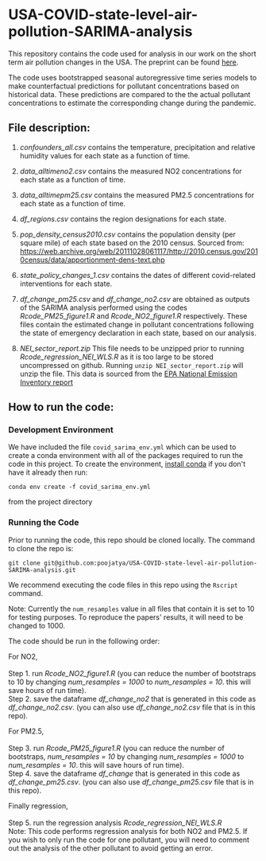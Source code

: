 # USA-COVID-state-level-air-pollution-SARIMA-analysis

This repository contains the code used for analysis in our work on the short term air pollution changes in the USA. The preprint can be found [here](https://www.medrxiv.org/content/10.1101/2020.08.04.20168237v2.full.pdf).

The code uses bootstrapped seasonal autoregressive time series models to make counterfactual predictions for pollutant concentrations based on historical data. These predictions are compared to the the actual pollutant concentrations to estimate the corresponding change during the pandemic.

## File description:

1. *confounders_all.csv* contains the temperature, precipitation and relative humidity values for each state as a function of time. 

2. *data_alltimeno2.csv*  contains the measured NO2 concentrations for each state as a function of time.

3. *data_alltimepm25.csv*  contains the measured PM2.5 concentrations for each state as a function of time.  

4. *df_regions.csv*  contains the region designations for each state. 

5. *pop_density_census2010.csv* contains the population density (per square mile) of each state based on the 2010 census. Sourced from: https://web.archive.org/web/20111028061117/http://2010.census.gov/2010census/data/apportionment-dens-text.php


6. *state_policy_changes_1.csv* contains the dates of different covid-related interventions for each state.

7. *df_change_pm25.csv* and *df_change_no2.csv* are obtained as outputs of the SARIMA analysis performed using the codes *Rcode_PM25_figure1.R*  and *Rcode_NO2_figure1.R* respectively. These files contain the estimated change in pollutant concentrations following the state of emergency declaration in each state, based on our analysis.

8. *NEI_sector_report.zip* This file needs to be unzipped prior to running *Rcode_regression_NEI_WLS.R* as it is too large to be stored uncompressed on github. Running `unzip NEI_sector_report.zip` will unzip the file. This data is sourced from the [EPA National Emission Inventory report](https://gispub.epa.gov/neireport/2014/)

## How to run the code:

### Development Environment

We have included the file `covid_sarima_env.yml` which can be used to create a conda environment with all of the packages required to run the code in this project. To create the environment, [install conda](https://docs.conda.io/projects/continuumio-conda/en/latest/user-guide/install/index.html) if you don't have it already then run:
```
conda env create -f covid_sarima_env.yml
```
from the project directory

### Running the Code

Prior to running the code, this repo should be cloned locally. The command to clone the repo is:
```
git clone git@github.com:poojatya/USA-COVID-state-level-air-pollution-SARIMA-analysis.git
```

We recommend executing the code files in this repo using the `Rscript` command.

Note: Currently the `num_resamples` value in all files that contain it is set to 10 for testing purposes. To reproduce the papers' results, it will need to be changed to 1000.

The code should be run in the following order:

For NO2,<br />
<br />
Step 1. run *Rcode_NO2_figure1.R* (you can reduce the number of bootstraps to 10 by changing *num_resamples = 1000* to *num_resamples = 10*. this will save hours of run time).<br />
Step 2. save the dataframe *df_change_no2* that is generated in this code as *df_change_no2.csv*. (you can also use *df_change_no2.csv* file that is in this repo).<br />

For PM2.5,<br />
<br />
Step 3. run *Rcode_PM25_figure1.R* (you can reduce the number of bootstraps, *num_resamples = 10* by changing *num_resamples = 1000* to *num_resamples = 10*. this will save hours of run time).<br />
Step 4. save the dataframe *df_change* that is generated in this code as *df_change_pm25.csv*. (you can also use *df_change_pm25.csv* file that is in this repo).<br />

Finally regression,<br />
<br />
Step 5. run the regression analysis *Rcode_regression_NEI_WLS.R*<br />
Note: This code performs regression analysis for both NO2 and PM2.5. If you wish to only run the code for one pollutant, you will need to comment out the analysis of the other pollutant to avoid getting an error.<br />
